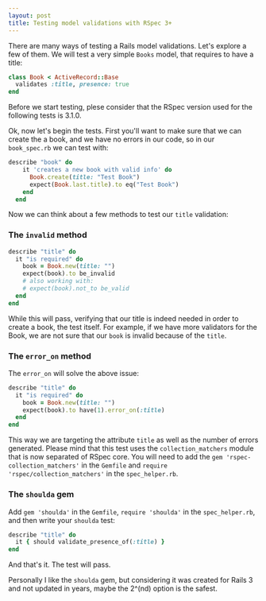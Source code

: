 ```yaml
---
layout: post
title: Testing model validations with RSpec 3+
---
```


There are many ways of testing a Rails model validations. Let's explore a few of them. We will test a very simple `Books` model, that requires to have a title:

```ruby
class Book < ActiveRecord::Base
  validates :title, presence: true
end
```
Before we start testing, plese consider that the RSpec version used for the following tests is 3.1.0.

Ok, now let's begin the tests. First you'll want to make sure that we can create the a book, and we have no errors in our code, so in our `book_spec.rb` we can test with:

```ruby
describe "book" do
    it 'creates a new book with valid info' do
      Book.create(title: "Test Book")
      expect(Book.last.title).to eq("Test Book")
    end
  end
```

Now we can think about a few methods to test our `title` validation:

### The `invalid` method

```ruby
describe "title" do
  it "is required" do
    book = Book.new(title: "")
    expect(book).to be_invalid
    # also working with:
    # expect(book).not_to be_valid
  end
end
```

While this will pass, verifying that our title is indeed needed in order to create a book, the test itself. For example, if we have more validators for the Book, we are not sure that our `book` is invalid because of the `title`.

### The `error_on` method

The `error_on` will solve the above issue:

```ruby
describe "title" do
  it "is required" do
    book = Book.new(title: "")
    expect(book).to have(1).error_on(:title)
  end
end
```

This way we are targeting the attribute `title` as well as the number of errors generated. Please mind that this test uses the `collection_matchers` module that is now separated of RSpec core. You will need to add the `gem 'rspec-collection_matchers'` in the `Gemfile` and `require 'rspec/collection_matchers'` in the `spec_helper.rb`.

### The `shoulda` gem
Add `gem 'shoulda'` in the `Gemfile`, `require 'shoulda'` in the `spec_helper.rb`, and then write your `shoulda` test:

```ruby
describe "title" do
  it { should validate_presence_of(:title) }
end
```
And that's it. The test will pass.

Personally I like the `shoulda` gem, but considering it was created for Rails 3 and not updated in years, maybe the 2^(nd) option is the safest.

